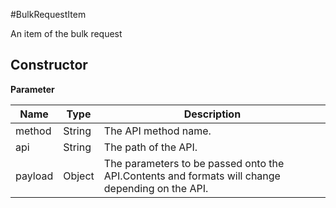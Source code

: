 

#BulkRequestItem

An item of the bulk request

## Constructor

**Parameter**

| Name| Type| Description |
| --- | --- | --- |
| method | String | The API method name.
| api | String | The path of the API.
| payload | Object | The parameters to be passed onto the API.Contents and formats will change depending on the API.